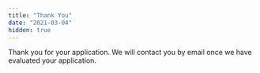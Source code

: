 ```yaml
---
title: "Thank You"
date: "2021-03-04"
hidden: true
---
```

Thank you for your application. We will contact you by email once we have evaluated your application.
